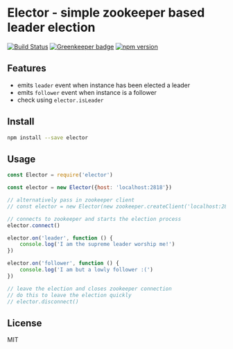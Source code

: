# Elector - simple zookeeper based leader election

[![Build Status](https://travis-ci.org/hyperlink/elector.svg?branch=master)](https://travis-ci.org/hyperlink/elector)
[![Greenkeeper badge](https://badges.greenkeeper.io/hyperlink/elector.svg)](https://greenkeeper.io/)
[![npm version](https://badge.fury.io/js/elector.svg)](https://badge.fury.io/js/elector)

## Features

* emits `leader` event when instance has been elected a leader
* emits `follower` event when instance is a follower
* check using `elector.isLeader`

## Install

```bash
npm install --save elector
```

## Usage

```javascript
const Elector = require('elector')

const elector = new Elector({host: 'localhost:2818'})

// alternatively pass in zookeeper client
// const elector = new Elector(new zookeeper.createClient('localhost:2818'))

// connects to zookeeper and starts the election process
elector.connect()

elector.on('leader', function () {
	console.log('I am the supreme leader worship me!')
})

elector.on('follower', function () {
	console.log('I am but a lowly follower :(')
})

// leave the election and closes zookeeper connection
// do this to leave the election quickly
// elector.disconnect()
```


## License
MIT

